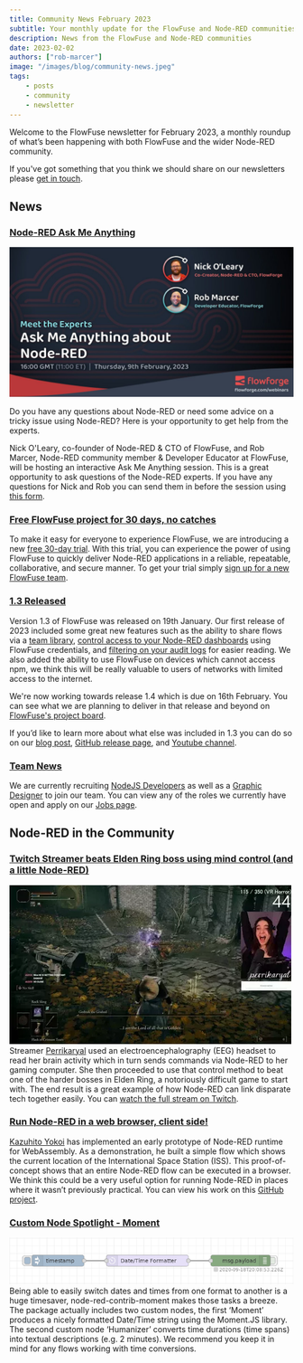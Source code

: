```yaml
---
title: Community News February 2023
subtitle: Your monthly update for the FlowFuse and Node-RED communities
description: News from the FlowFuse and Node-RED communities
date: 2023-02-02
authors: ["rob-marcer"]
image: "/images/blog/community-news.jpeg"
tags:
    - posts
    - community
    - newsletter
---
```


Welcome to the FlowFuse newsletter for February 2023, a monthly roundup of what’s been happening with both FlowFuse and the wider Node-RED community. 

<!--more-->

If you've got something that you think we should share on our newsletters please [get in touch](mailto:contact@flowfuse.com).

## News

### [Node-RED Ask Me Anything](/ask-me-anything/ama-nodered/)

[![AMA Session with Nick O'Leary and Rob Marcer](images/webinars/ama-feb.jpg)](/ask-me-anything/ama-nodered/)

Do you have any questions about Node-RED or need some advice on a tricky issue using Node-RED? Here is your opportunity to get help from the experts.

Nick O'Leary, co-founder of Node-RED & CTO of FlowFuse, and Rob Marcer, Node-RED community member & Developer Educator at FlowFuse, will be hosting an interactive Ask Me Anything session. This is a great opportunity to ask questions of the Node-RED experts. If you have any questions for Nick and Rob you can send them in before the session using [this form](https://docs.google.com/forms/d/e/1FAIpQLSdfPq4lAQjdvqhTpoYtKiMNgP8vcMhZsAf_AG0MHuVMRK83_Q/viewform).

### [Free FlowFuse project for 30 days, no catches](https://app.flowforge.com/account/create)
To make it easy for everyone to experience FlowFuse, we are introducing a new [free 30-day trial](https://app.flowforge.com/account/create). With this trial, you can experience the power of using FlowFuse to quickly deliver Node-RED applications in a reliable, repeatable, collaborative, and secure manner. To get your trial simply [sign up for a new FlowFuse team](https://app.flowforge.com/account/create).

### [1.3 Released](/blog/2023/01/flowforge-1-3-0-released)
Version 1.3 of FlowFuse was released on 19th January. Our first release of 2023 included some great new features such as the ability to share flows via a [team library](https://www.youtube.com/watch?v=B7XK3TUklUU), [control access to your Node-RED dashboards](https://www.youtube.com/watch?v=JRk-Cf7eNIo) using FlowFuse credentials, and [filtering on your audit logs](https://www.youtube.com/watch?v=p0Vuy5x42Go) for easier reading. We also added the ability to use FlowFuse on devices which cannot access npm, we think this will be really valuable to users of networks with limited access to the internet.

We're now working towards release 1.4 which is due on 16th February. You can see what we are planning to deliver in that release and beyond on [FlowFuse's project board](https://github.com/orgs/flowforge/projects/5).

If you’d like to learn more about what else was included in 1.3 you can do so on our [blog post](/blog/2023/01/flowforge-1-3-0-released/), [GitHub release page](https://github.com/FlowFuse/flowforge/releases/tag/v1.3.0), and [Youtube channel](https://www.youtube.com/watch?v=ey3xv5j5x7k).

### [Team News](/team)
We are currently recruiting [NodeJS Developers](https://boards.greenhouse.io/flowfuse/jobs/4463977004) as well as a [Graphic Designer](https://boards.greenhouse.io/flowfuse/jobs/4785058004) to join our team. You can view any of the roles we currently have open and apply on our [Jobs page](https://boards.greenhouse.io/flowfuse).

## Node-RED in the Community

### [Twitch Streamer beats Elden Ring boss using mind control (and a little Node-RED)](https://www.vice.com/en/article/bvmqmm/watch-an-elden-ring-streamer-beat-a-boss-using-her-thoughts)
[![Twitch Streamer beats Elden Ring boss using mind control (and a little Node-RED)](./images/twitch.webp)](https://www.vice.com/en/article/bvmqmm/watch-an-elden-ring-streamer-beat-a-boss-using-her-thoughts)
Streamer [Perrikaryal](https://www.twitch.tv/videos/1717013810) used an electroencephalography (EEG) headset to read her brain activity which in turn sends commands via Node-RED to her gaming computer. She then proceeded to use that control method to beat one of the harder bosses in Elden Ring, a notoriously difficult game to start with. The end result is a great example of how Node-RED can link disparate tech together easily. You can [watch the full stream on Twitch](https://www.twitch.tv/videos/1722048787).

### [Run Node-RED in a web browser, client side!](https://www.linkedin.com/posts/kazuhitoyokoi_nodered-webassembly-activity-7015696090112958464-F3MA/?utm_source=share&utm_medium=member_android)
[Kazuhito Yokoi](https://www.linkedin.com/in/kazuhitoyokoi/) has implemented an early prototype of Node-RED runtime for WebAssembly. As a demonstration, he built a simple flow which shows the current location of the International Space Station (ISS). This proof-of-concept shows that an entire Node-RED flow can be executed in a browser. We think this could be a very useful option for running Node-RED in places where it wasn’t previously practical. You can view his work on this [GitHub project](https://github.com/kazuhitoyokoi/node-red-wasm).

### [Custom Node Spotlight - Moment](https://flows.nodered.org/node/node-red-contrib-moment)
[![Moment converting a timestamp to ISO standard date and time](./images/moment.png)](https://flows.nodered.org/node/node-red-contrib-moment)
Being able to easily switch dates and times from one format to another is a huge timesaver, node-red-contrib-moment makes those tasks a breeze. The package actually includes two custom nodes, the first ‘Moment’ produces a nicely formatted Date/Time string using the Moment.JS library. The second custom node ‘Humanizer’ converts time durations (time spans) into textual descriptions (e.g. 2 minutes). We recommend you keep it in mind for any flows working with time conversions.
